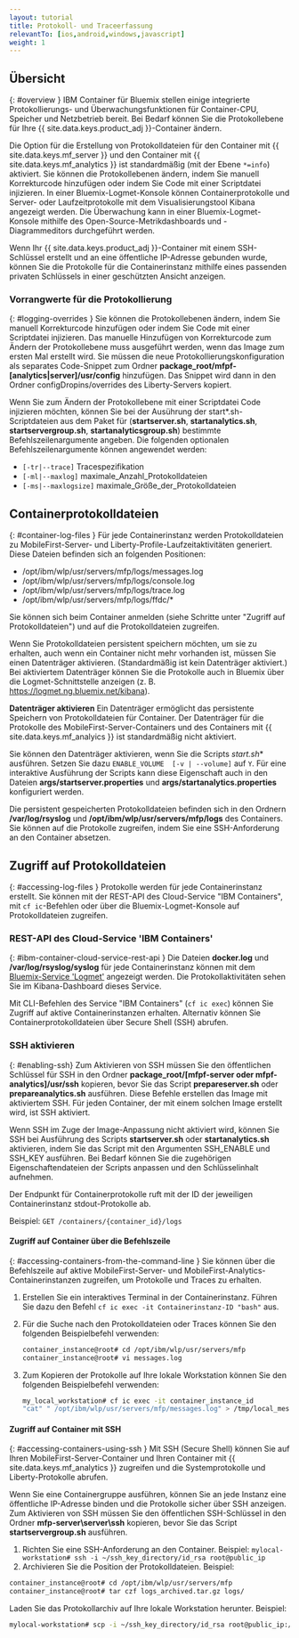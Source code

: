 ```yaml
---
layout: tutorial
title: Protokoll- und Traceerfassung
relevantTo: [ios,android,windows,javascript]
weight: 1
---
```

<!-- NLS_CHARSET=UTF-8 -->
## Übersicht 
{: #overview }
IBM Container für Bluemix stellen einige integrierte Protokollierungs- und Überwachungsfunktionen für
Container-CPU, Speicher und Netzbetrieb bereit.
Bei Bedarf können Sie die Protokollebene für Ihre {{ site.data.keys.product_adj }}-Container ändern. 

Die Option für die Erstellung von Protokolldateien für den Container mit {{ site.data.keys.mf_server }} und
den Container mit {{ site.data.keys.mf_analytics }} ist standardmäßig (mit der Ebene `*=info`) aktiviert. Sie können die Protokollebenen ändern, indem Sie manuell Korrekturcode hinzufügen oder
indem Sie Code mit einer Scriptdatei injizieren. In einer Bluemix-Logmet-Konsole können Containerprotokolle und Server- oder Laufzeitprotokolle mit dem Visualisierungstool Kibana angezeigt werden. Die Überwachung kann in einer Bluemix-Logmet-Konsole mithilfe des Open-Source-Metrikdashboards und -Diagrammeditors durchgeführt werden. 

Wenn Ihr {{ site.data.keys.product_adj }}-Container mit einem SSH-Schlüssel erstellt und an eine öffentliche IP-Adresse gebunden wurde, können Sie die Protokolle für die Containerinstanz mithilfe eines passenden privaten Schlüssels in einer geschützten Ansicht anzeigen. 

### Vorrangwerte für die Protokollierung
{: #logging-overrides }
Sie können die Protokollebenen ändern, indem Sie manuell Korrekturcode hinzufügen oder indem Sie Code mit einer Scriptdatei injizieren. Das manuelle Hinzufügen von Korrekturcode zum Ändern der Protokollebene muss ausgeführt werden, wenn das Image zum ersten Mal erstellt wird. Sie müssen die neue Protokollierungskonfiguration
als separates Code-Snippet zum Ordner **package\_root/mfpf-[analytics|server]/usr/config** hinzufügen. Das Snippet wird dann in den Ordner configDropins/overrides des Liberty-Servers kopiert. 

Wenn Sie zum Ändern der Protokollebene mit einer Scriptdatei Code injizieren möchten, können Sie bei der Ausührung der start*.sh-Scriptdateien aus dem Paket für
(**startserver.sh**, **startanalytics.sh**, **startservergroup.sh**, **startanalyticsgroup.sh**) bestimmte Befehlszeilenargumente angeben.
Die folgenden optionalen Befehlszeilenargumente können angewendet werden: 

* `[-tr|--trace]` Tracespezifikation
* `[-ml|--maxlog]` maximale_Anzahl_Protokolldateien
* `[-ms|--maxlogsize]` maximale_Größe_der_Protokolldateien

## Containerprotokolldateien
{: #container-log-files }
Für jede Containerinstanz werden Protokolldateien zu MobileFirst-Server- und Liberty-Profile-Laufzeitaktivitäten generiert. Diese Dateien befinden sich an folgenden Positionen: 

* /opt/ibm/wlp/usr/servers/mfp/logs/messages.log
* /opt/ibm/wlp/usr/servers/mfp/logs/console.log
* /opt/ibm/wlp/usr/servers/mfp/logs/trace.log
* /opt/ibm/wlp/usr/servers/mfp/logs/ffdc/*

Sie können sich beim Container anmelden (siehe Schritte unter "Zugriff auf Protokolldateien") und auf die Protokolldateien zugreifen. 

Wenn Sie Protokolldateien persistent speichern möchten, um sie zu erhalten, auch wenn ein Container nicht mehr vorhanden ist, müssen Sie einen Datenträger aktivieren. (Standardmäßig ist kein Datenträger aktiviert.) Bei aktiviertem Datenträger können Sie die Protokolle auch in Bluemix über die Logmet-Schnittstelle anzeigen
(z. B. https://logmet.ng.bluemix.net/kibana). 

**Datenträger aktivieren**
Ein Datenträger ermöglicht das persistente Speichern von Protokolldateien für Container. Der Datenträger für die Protokolle des MobileFirst-Server-Containers und des Containers mit {{ site.data.keys.mf_analyics }} ist standardmäßig nicht aktiviert. 

Sie können den Datenträger aktivieren, wenn Sie die Scripts **start*.sh** ausführen. Setzen Sie dazu `ENABLE_VOLUME  [-v | --volume]` auf `Y`.
Für eine interaktive Ausführung der Scripts kann diese Eigenschaft auch in den Dateien **args/startserver.properties** und **args/startanalytics.properties** konfiguriert werden. 

Die persistent gespeicherten Protokolldateien befinden sich in den Ordnern **/var/log/rsyslog** und **/opt/ibm/wlp/usr/servers/mfp/logs** des Containers.   
Sie können auf die Protokolle zugreifen, indem Sie eine SSH-Anforderung an den Container absetzen. 

## Zugriff auf Protokolldateien
{: #accessing-log-files }
Protokolle werden für jede Containerinstanz erstellt. Sie können mit der REST-API des Cloud-Service "IBM Containers", mit `cf ic`-Befehlen oder über die Bluemix-Logmet-Konsole auf Protokolldateien zugreifen. 

### REST-API des Cloud-Service 'IBM Containers'
{: #ibm-container-cloud-service-rest-api }
Die Dateien **docker.log** und **/var/log/rsyslog/syslog** für jede Containerinstanz können mit dem
[Bluemix-Service 'Logmet'](https://logmet.ng.bluemix.net/kibana/) angezeigt werden. Die Protokollaktivitäten sehen Sie im Kibana-Dashboard dieses Service. 

Mit CLI-Befehlen des Service "IBM Containers" (`cf ic exec`) können Sie Zugriff auf aktive Containerinstanzen erhalten. Alternativ können Sie Containerprotokolldateien über Secure Shell (SSH) abrufen. 

### SSH aktivieren
{: #enabling-ssh}
Zum Aktivieren von
SSH müssen Sie den öffentlichen Schlüssel für SSH in den Ordner **package_root/[mfpf-server oder mfpf-analytics]/usr/ssh** kopieren, bevor Sie das Script **prepareserver.sh** oder **prepareanalytics.sh** ausführen. Diese Befehle erstellen das Image mit aktiviertem SSH. Für jeden Container, der mit einem solchen Image erstellt wird, ist SSH aktiviert. 

Wenn SSH im Zuge der Image-Anpassung nicht aktiviert wird, können Sie SSH bei Ausführung des Scripts **startserver.sh** oder **startanalytics.sh** aktivieren, indem Sie das Script mit den Argumenten
SSH\_ENABLE und SSH\_KEY ausführen.
Bei Bedarf können Sie die zugehörigen Eigenschaftendateien der Scripts anpassen und den Schlüsselinhalt aufnehmen. 

Der Endpunkt für Containerprotokolle ruft mit der ID der jeweiligen Containerinstanz stdout-Protokolle ab. 

Beispiel: `GET /containers/{container_id}/logs`

#### Zugriff auf Container über die Befehlszeile
{: #accessing-containers-from-the-command-line }
Sie können über die Befehlszeile auf aktive MobileFirst-Server- und MobileFirst-Analytics-Containerinstanzen zugreifen, um Protokolle und Traces zu erhalten. 

1. Erstellen Sie ein interaktives Terminal in der Containerinstanz. Führen Sie dazu den Befehl `cf ic exec -it Containerinstanz-ID "bash"` aus.
2. Für die Suche nach den Protokolldateien oder Traces können Sie den folgenden Beispielbefehl verwenden: 

   ```bash
   container_instance@root# cd /opt/ibm/wlp/usr/servers/mfp
   container_instance@root# vi messages.log
   ```

3. Zum Kopieren der Protokolle auf Ihre lokale Workstation können Sie den folgenden Beispielbefehl verwenden: 

   ```bash
   my_local_workstation# cf ic exec -it container_instance_id
   "cat" " /opt/ibm/wlp/usr/servers/mfp/messages.log" > /tmp/local_messages.log
   ```

#### Zugriff auf Container mit SSH
{: #accessing-containers-using-ssh }
Mit SSH (Secure Shell) können Sie auf Ihren MobileFirst-Server-Container und Ihren Container mit {{ site.data.keys.mf_analytics }} zugreifen und die Systemprotokolle und Liberty-Protokolle abrufen. 

Wenn Sie eine Containergruppe ausführen, können Sie an jede Instanz eine öffentliche IP-Adresse binden und die Protokolle sicher über SSH anzeigen. Zum Aktivieren von
SSH müssen Sie den öffentlichen SSH-Schlüssel in den Ordner **mfp-server\server\ssh** kopieren, bevor Sie das Script **startservergroup.sh** ausführen. 

1. Richten Sie eine SSH-Anforderung an den Container. Beispiel: `mylocal-workstation# ssh -i ~/ssh_key_directory/id_rsa root@public_ip`
2. Archivieren Sie die Position der Protokolldateien. Beispiel:


```bash
container_instance@root# cd /opt/ibm/wlp/usr/servers/mfp
container_instance@root# tar czf logs_archived.tar.gz logs/
```

Laden Sie das Protokollarchiv auf Ihre lokale Workstation herunter. Beispiel:
 

```bash
mylocal-workstation# scp -i ~/ssh_key_directory/id_rsa root@public_ip:/opt/ibm/wlp/usr/servers/mfp/logs_archived.tar.gz /local_workstation_dir/target_location/
```
